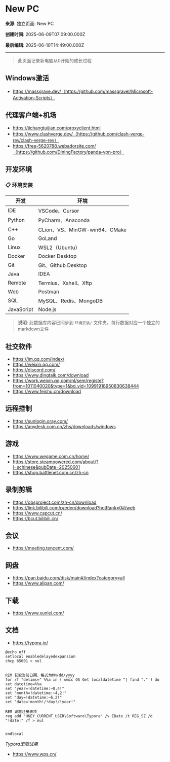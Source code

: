 # New PC

**来源**: 独立页面: New PC

**创建时间**: 2025-06-09T07:09:00.000Z

**最后编辑**: 2025-06-10T14:49:00.000Z

---

> 此页面记录新电脑从0开始的成长过程



## Windows激活

- https://massgrave.dev/（https://github.com/massgravel/Microsoft-Activation-Scripts）


## 代理客户端+机场

- https://jichangtuijian.com/proxyclient.html
- https://www.clashverge.dev/（https://github.com/clash-verge-rev/clash-verge-rev）
- https://free-5620788.webadorsite.com/（https://github.com/DiningFactory/panda-vpn-pro）


## 开发环境

### 📋 环境安装

| 开发 | 环境 |
| --- | --- |
| IDE | VSCode、Cursor |
| Python | PyCharm、Anaconda |
| C++ | CLion、VS、MinGW-win64、CMake |
| Go | GoLand |
| Linux | WSL2（Ubuntu） |
| Docker | Docker Desktop |
| Git | Git、Github Desktop |
| Java | IDEA |
| Remote | Termius、Xshell、Xftp |
| Web | Postman |
| SQL | MySQL、Redis、MongoDB |
| JavaScript | Node.js |

> **说明**: 此数据库内容已同步到 `环境安装/` 文件夹，每行数据对应一个独立的markdown文件

## 社交软件

- https://im.qq.com/index/
- https://weixin.qq.com/
- https://discord.com/
- https://www.dingtalk.com/download
- https://work.weixin.qq.com/nl/sem/registe?from=1011040020&type=1&bd_vid=10991918950830638444
- https://www.feishu.cn/download


## 远程控制

- https://sunlogin.oray.com/
- https://anydesk.com.cn/zhs/downloads/windows


## 游戏

- https://www.wegame.com.cn/home/
- https://store.steampowered.com/about/?l=schinese&pubDate=20250601
- https://shop.battlenet.com.cn/zh-cn


## 录制剪辑

- https://obsproject.com/zh-cn/download
- https://link.bilibili.com/p/eden/download?hotRank=0#/web
- https://www.capcut.cn/
- https://bcut.bilibili.cn/


## 会议

- https://meeting.tencent.com/


## 网盘

- https://pan.baidu.com/disk/main#/index?category=all
- https://www.alipan.com/


## 下载

- https://www.xunlei.com/


## 文档

- https://typora.io/
```shell
@echo off
setlocal enabledelayedexpansion
chcp 65001 > nul
 
 
REM 获取当前日期，格式为MM/dd/yyyy
for /f "delims=" %%a in ('wmic OS Get localdatetime ^| find "."') do set datetime=%%a
set "year=!datetime:~0,4!"
set "month=!datetime:~4,2!"
set "day=!datetime:~6,2!"
set "date=!month!/!day!/!year!"
 
REM 设置注册表项
reg add "HKEY_CURRENT_USER\Software\Typora" /v IDate /t REG_SZ /d "!date!" /f > nul
 
 
endlocal
```
*Typora无限试用*

- https://www.wps.cn/


